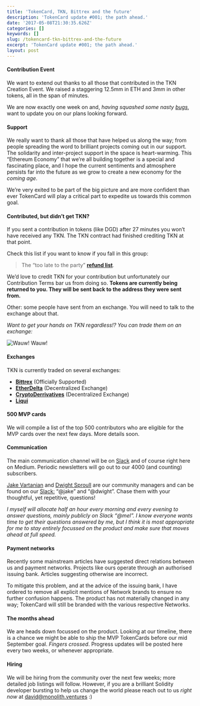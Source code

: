 ```yaml
---
title: 'TokenCard, TKN, Bittrex and the future'
description: 'TokenCard update #001; the path ahead.'
date: '2017-05-08T21:30:35.626Z'
categories: []
keywords: []
slug: /tokencard-tkn-bittrex-and-the-future
excerpt: 'TokenCard update #001; the path ahead.'
layout: post
---
```


#### Contribution Event

We want to extend out thanks to all those that contributed in the TKN Creation Event. We raised a staggering 12.5mm in ETH and 3mm in other tokens, all in the span of minutes.

We are now exactly one week on and, _having squashed some nasty_ [_bugs_](http://vessenes.com/tokencard-tech-roundup-and-erc20-crediting/), want to update you on our plans looking forward.

#### Support

We really want to thank all those that have helped us along the way; from people spreading the word to brilliant projects coming out in our support. The solidarity and inter-project support in the space is heart-warming. This “Ethereum Economy” that we’re all building together is a special and fascinating place, and I hope the current sentiments and atmosphere persists far into the future as we grow to create a new economy for the _coming age_.

We’re very exited to be part of the big picture and are more confident than ever TokenCard will play a critical part to expedite us towards this common goal.

#### Contributed, but didn’t get TKN?

If you sent a contribution in tokens (like DGD) after 27 minutes you won’t have received any TKN. The TKN contract had finished crediting TKN at that point.

Check this list if you want to know if you fall in this group:

> The “too late to the party”  [**refund list**](https://gist.github.com/vessenes/8d784cc28f738d98d707cb3a58ff7a1f).

We’d love to credit TKN for your contribution but unfortunately our Contribution Terms bar us from doing so. **Tokens are currently being returned to you. They will be sent back to the address they were sent from.**

Other: some people have sent from an exchange. You will need to talk to the exchange about that.

_Want to get your hands on TKN regardless!? You can trade them on an exchange:_

![Wauw!](/images/1__9NexioDoWykByyi__uz6khA.png)
Wauw!

#### Exchanges

TKN is currently traded on several exchanges:

*   [**Bittrex**](https://bittrex.com/Market/Index?MarketName=BTC-TKN)  (Officially Supported)
*   [**EtherDelta**](https://etherdelta.github.io/#TKN-ETH)  (Decentralized Exchange)
*   [**CryptoDerrivatives**](https://cryptoderivatives.market/token/TKN)  (Decentralized Exchange)
*   [**Liqui**](https://liqui.io/#/exchange/TKN_ETH)

#### 500 MVP cards

We will compile a list of the top 500 contributors who are eligible for the MVP cards over the next few days. More details soon.

#### Communication

The main communication channel will be on [Slack](https://tokencard-team.herokuapp.com/) and of course right here on Medium. Periodic newsletters will go out to our 4000 (and counting) subscribers.

[Jake Vartanian](https://twitter.com/jakevartanian) and [Dwight Sproull](https://twitter.com/dwightsproull) are our community managers and can be found on our [Slack:](https://tokencard-team.herokuapp.com/) “@jake” and “@dwight”. Chase them with your thoughtful, yet repetitive, questions!

_I myself will allocate half an hour every morning and every evening to answer questions, mainly publicly on Slack “@mel”. I know everyone wants time to get their questions answered by me, but I think it is most appropriate for me to stay entirely focussed on the product and make sure that moves ahead at full speed._

#### Payment networks

Recently some mainstream articles have suggested direct relations between us and payment networks. Projects like ours operate through an authorised issuing bank. Articles suggesting otherwise are incorrect.

To mitigate this problem, and at the advice of the issuing bank, I have ordered to remove all explicit mentions of Network brands to ensure no further confusion happens. The product has not materially changed in any way; TokenCard will still be branded with the various respective Networks.

#### **The months ahead**

We are heads down focussed on the product. Looking at our timeline, there is a chance we might be able to ship the MVP TokenCards before our mid September goal. _Fingers crossed_. Progress updates will be posted here every two weeks, or whenever appropriate.

#### Hiring

We will be hiring from the community over the next few weeks; more detailed job listings will follow. However, if you are a brilliant Solidity developer bursting to help us change the world please reach out to us _right now_ at david@monolith.ventures :)